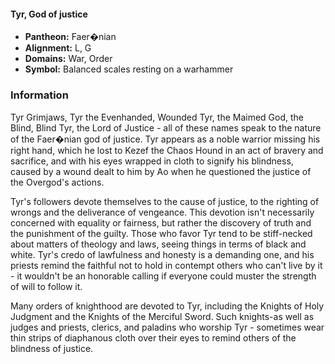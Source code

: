 #### Tyr, God of justice
- **Pantheon:** Faer�nian
- **Alignment:** L, G
- **Domains:** War, Order
- **Symbol:** Balanced scales resting on a warhammer
### Information

Tyr Grimjaws, Tyr the Evenhanded, Wounded Tyr, the Maimed God, the Blind, Blind Tyr, the Lord of Justice - all of these names speak to the nature of the Faer�nian god of justice. Tyr appears as a noble warrior missing his right hand, which he lost to Kezef the Chaos Hound in an act of bravery and sacrifice, and with his eyes wrapped in cloth to signify his blindness, caused by a wound dealt to him by Ao when he questioned the justice of the Overgod's actions.

Tyr's followers devote themselves to the cause of justice, to the righting of wrongs and the deliverance of vengeance. This devotion isn't necessarily concerned with equality or fairness, but rather the discovery of truth and the punishment of the guilty. Those who favor Tyr tend to be stiff-necked about matters of theology and laws, seeing things in terms of black and white. Tyr's credo of lawfulness and honesty is a demanding one, and his priests remind the faithful not to hold in contempt others who can't live by it - it wouldn't be an honorable calling if everyone could muster the strength of will to follow it.

Many orders of knighthood are devoted to Tyr, including the Knights of Holy Judgment and the Knights of the Merciful Sword. Such knights-as well as judges and priests, clerics, and paladins who worship Tyr - sometimes wear thin strips of diaphanous cloth over their eyes to remind others of the blindness of justice.